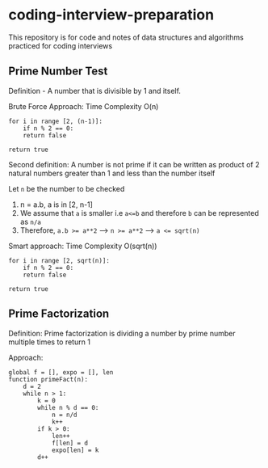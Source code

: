 # coding-interview-preparation
This repository is for code and notes of data structures and algorithms practiced for coding interviews

## Prime Number Test
Definition - A number that is divisible by 1 and itself. 

Brute Force Approach: Time Complexity O(n)

```
for i in range [2, (n-1)]:
    if n % 2 == 0:
    return false

return true
```

Second definition: A number is not prime if it can be written as product of 2 natural numbers greater than 1 and less than the number itself

Let `n` be the number to be checked

1. n = a.b, a is in [2, n-1]
2. We assume that `a` is smaller i.e `a<=b` and therefore `b` can be represented as `n/a`
3. Therefore, `a.b >= a**2` --> `n >= a**2` --> `a <= sqrt(n)`

Smart approach: Time Complexity O(sqrt(n))

```
for i in range [2, sqrt(n)]:
    if n % 2 == 0:
    return false

return true
```
## Prime Factorization

Definition: Prime factorization is dividing a number by prime number multiple times to return 1

Approach:
```
global f = [], expo = [], len
function primeFact(n):
    d = 2
    while n > 1:
        k = 0
        while n % d == 0:
            n = n/d
            k++
        if k > 0:
            len++
            f[len] = d
            expo[len] = k
        d++
    
```
